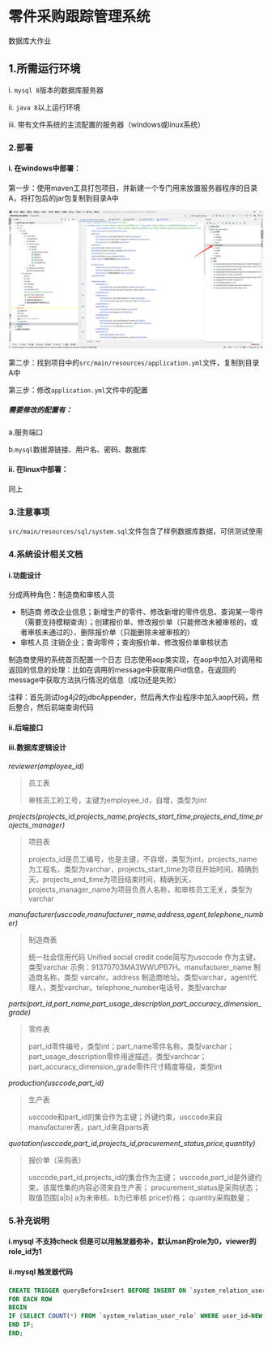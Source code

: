零件采购跟踪管理系统
=================

数据库大作业

## 1.所需运行环境

i. `mysql 8`版本的数据库服务器

ii. `java 8`以上运行环境

iii. 带有文件系统的主流配置的服务器（windows或linux系统）

### 2.部署

#### i. 在windows中部署：

第一步：使用maven工具打包项目，并新建一个专门用来放置服务器程序的目录A，将打包后的jar包复制到目录A中

![img.png](./imgs/img.png)

第二步：找到项目中的`src/main/resources/application.yml`文件，复制到目录A中

第三步：修改`application.yml`文件中的配置

##### 需要修改的配置有：

a.服务端口

b.`mysql`数据源链接、用户名、密码、数据库

#### ii. 在linux中部署：

同上

### 3.注意事项

`src/main/resources/sql/system.sql`文件包含了样例数据库数据，可供测试使用

### 4.系统设计相关文档

#### i.功能设计

分成两种角色：制造商和审核人员
- 制造商
	修改企业信息；新增生产的零件、修改新增的零件信息、查询某一零件（需要支持模糊查询）；创建报价单、修改报价单（只能修改未被审核的，或者审核未通过的）、删除报价单（只能删除未被审核的）
- 审核人员
	注销企业；查询零件；查询报价单、修改报价单审核状态

制造商使用的系统首页配置一个日志
日志使用aop类实现，在aop中加入对调用和返回的信息的处理：比如在调用的message中获取用户id信息，在返回的message中获取方法执行情况的信息（成功还是失败）

注释：首先测试log4j2的jdbcAppender，然后再大作业程序中加入aop代码，然后整合，然后前端查询代码

#### ii.后端接口



#### iii.数据库逻辑设计

*reviewer(employee_id)* 

> 员工表 
> 
> 审核员工的工号，主键为employee_id，自增，类型为int

*projects(projects_id,projects_name,projects_start_time,projects_end_time,projects_manager)*

> 项目表 
> 
> projects_id是员工编号，也是主键，不自增，类型为int，projects_name为工程名，类型为varchar，projects_start_time为项目开始时间，精确到天，projects_end_time为项目结束时间，精确到天，projects_manager_name为项目负责人名称，和审核员工无关，类型为varchar

*manufacturer(usccode,manufacturer_name,address,agent,telephone_number)*

> 制造商表
> 
> 统一社会信用代码 Unified social credit code简写为usccode 作为主键，类型varchar 示例：91370703MA3WWUPB7H。manufacturer_name 制造商名称，类型 varcahr。address 制造商地址。类型varchar，agent代理人，类型varchar。telephone_number电话号，类型varchar

*parts(part_id,part_name,part_usage_description,part_accuracy_dimension_grade)*

> 零件表
> 
> part_id零件编号，类型int；part_name零件名称，类型varchar；part_usage_description零件用途描述，类型varchcar；part_accuracy_dimension_grade零件尺寸精度等级，类型int

*production(usccode,part_id)*

>生产表
>  
> usccode和part_id的集合作为主键；外键约束，usccode来自manufacturer表，part_id来自parts表

*quotation(usccode,part_id,projects_id,procurement_status,price,quantity)*
> 
> 报价单（采购表）
> 
> usccode,part_id,projects_id的集合作为主键；
> usccode,part_id是外键约束，该属性集的内容必须来自生产表；
> procurement_status是采购状态；取值范围[a|b]
> a为未审核、b为已审核
> price价格；
> quantity采购数量；

### 5.补充说明

#### i.mysql 不支持check 但是可以用触发器弥补，默认man的role为0，viewer的role_id为1

#### ii.mysql 触发器代码
```sql
CREATE TRIGGER queryBeforeInsert BEFORE INSERT ON `system_relation_user_role`
FOR EACH ROW
BEGIN
IF (SELECT COUNT(*) FROM `system_relation_user_role` WHERE user_id=NEW.user_id AND role_id=NEW.role_id) THEN
END IF;
END;
```
